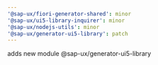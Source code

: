 ```yaml
---
'@sap-ux/fiori-generator-shared': minor
'@sap-ux/ui5-library-inquirer': minor
'@sap-ux/nodejs-utils': minor
'@sap-ux/generator-ui5-library': patch
---
```


adds new module @sap-ux/generator-ui5-library

